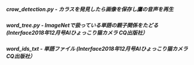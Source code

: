 ##### crow_detection.py - カラスを発見したら画像を保存し鷹の音声を再生
##### word_tree.py - ImageNetで扱っている単語の親子関係をたどる (Interface2018年12月号AIひょっこり猫カメラ CQ出版社）
##### word_ids_txt - 単語ファイル (Interface2018年12月号AIひょっこり猫カメラ CQ出版社）
